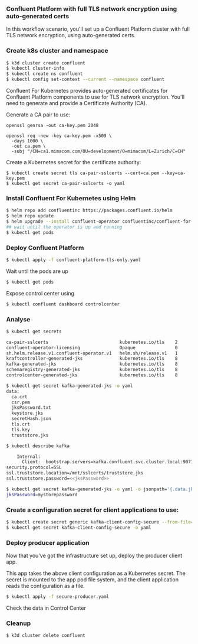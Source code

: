 ### Confluent Platform with full TLS network encryption using auto-generated certs

In this workflow scenario, you'll set up a Confluent Platform cluster with
full TLS network encryption, using auto-generated certs.

### Create k8s cluster and namespace

```bash
$ k3d cluster create confluent
$ kubectl cluster-info
$ kubectl create ns confluent
$ kubectl config set-context --current --namespace confluent
```

Confluent For Kubernetes provides auto-generated certificates for Confluent Platform
components to use for TLS network encryption. You'll need to generate and provide a
Certificate Authority (CA).

Generate a CA pair to use:

```
openssl genrsa -out ca-key.pem 2048

openssl req -new -key ca-key.pem -x509 \
  -days 1000 \
  -out ca.pem \
  -subj "/CN=ca1.mimacom.com/OU=development/O=mimacom/L=Zurich/C=CH"
```

Create a Kubernetes secret for the certificate authority:

```
$ kubectl create secret tls ca-pair-sslcerts --cert=ca.pem --key=ca-key.pem
$ kubectl get secret ca-pair-sslcerts -o yaml 
```

### Install Confluent For Kubernetes using Helm

```bash
$ helm repo add confluentinc https://packages.confluent.io/helm
$ helm repo update
$ helm upgrade --install confluent-operator confluentinc/confluent-for-kubernetes --set kRaftEnabled=true
## wait until the operator is up and running
$ kubectl get pods
```

### Deploy Confluent Platform

```bash
$ kubectl apply -f confluent-platform-tls-only.yaml
```

Wait until the pods are up

```bash
$ kubectl get pods
```

Expose control center using

```bash
$ kubectl confluent dashboard controlcenter
```

### Analyse

```bash
$ kubectl get secrets

ca-pair-sslcerts                           kubernetes.io/tls    2      57m
confluent-operator-licensing               Opaque               0      54m
sh.helm.release.v1.confluent-operator.v1   helm.sh/release.v1   1      54m
kraftcontroller-generated-jks              kubernetes.io/tls    8      30m
kafka-generated-jks                        kubernetes.io/tls    8      30m
schemaregistry-generated-jks               kubernetes.io/tls    8      26m
controlcenter-generated-jks                kubernetes.io/tls    8      6m7s
```

```bash
$ kubectl get secret kafka-generated-jks -o yaml
data:
  ca.crt
  csr.pem
  jksPassword.txt
  keystore.jks
  secretHash.json
  tls.crt
  tls.key
  truststore.jks
```

```bash 
$ kubectl describe kafka

    Internal:
      Client:  bootstrap.servers=kafka.confluent.svc.cluster.local:9071
security.protocol=SSL
ssl.truststore.location=/mnt/sslcerts/truststore.jks
ssl.truststore.password=<<jksPassword>>
```

```bash
$ kubectl get secret kafka-generated-jks -o yaml -o jsonpath='{.data.jksPassword\.txt}' | base64 -d
jksPassword=mystorepassword
```

### Create a configuration secret for client applications to use:

```bash
$ kubectl create secret generic kafka-client-config-secure --from-file=kafka.properties
$ kubectl get secret kafka-client-config-secure -o yaml
```

### Deploy producer application

Now that you've got the infrastructure set up, deploy the producer client app.

This app takes the above client configuration as a Kubernetes secret. The secret
is mounted to the app pod file system, and the client application reads the
configuration as a file.

```bash
$ kubectl apply -f secure-producer.yaml
```

Check the data in Control Center 


### Cleanup

```bash
$ k3d cluster delete confluent
```